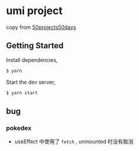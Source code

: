 # umi project

copy from [50projects50days](https://github.com/bradtraversy/50projects50days)

## Getting Started

Install dependencies,

```bash
$ yarn
```

Start the dev server,

```bash
$ yarn start
```
## bug

### pokedex

- useEffect 中使用了 `fetch` , unmounted 时没有取消
